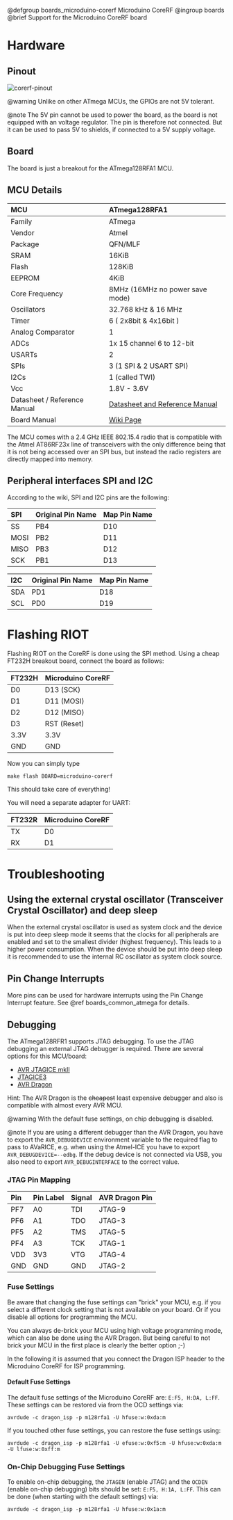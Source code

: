 @defgroup    boards_microduino-corerf Microduino CoreRF
@ingroup     boards
@brief       Support for the Microduino CoreRF board

# Hardware
## Pinout

![corerf-pinout](https://wiki.microduinoinc.com/images/d/df/RF%E5%BC%95%E8%84%9A.jpg)

@warning    Unlike on other ATmega MCUs, the GPIOs are not 5V tolerant.

@note       The 5V pin cannot be used to power the board, as the board is not
            equipped with an voltage regulator. The pin is therefore not
            connected. But it can be used to pass 5V to shields, if connected
            to a 5V supply voltage.

## Board
The board is just a breakout for the ATmega128RFA1 MCU.

## MCU Details
| MCU                           | ATmega128RFA1                     |
|:------------------------------|:----------------------------------|
| Family                        | ATmega                            |
| Vendor                        | Atmel                             |
| Package                       | QFN/MLF                           |
| SRAM                          | 16KiB                             |
| Flash                         | 128KiB                            |
| EEPROM                        | 4KiB                              |
| Core Frequency                | 8MHz (16MHz no power save mode)   |
| Oscillators                   | 32.768 kHz & 16 MHz               |
| Timer                         | 6 ( 2x8bit & 4x16bit )            |
| Analog Comparator             | 1                                 |
| ADCs                          | 1x 15 channel 6 to 12-bit         |
| USARTs                        | 2                                 |
| SPIs                          | 3 (1 SPI & 2 USART SPI)           |
| I2Cs                          | 1 (called TWI)                    |
| Vcc                           | 1.8V - 3.6V                       |
| Datasheet / Reference Manual  | [Datasheet and Reference Manual](http://ww1.microchip.com/downloads/en/DeviceDoc/Atmel-8266-MCU_Wireless-ATmega128RFA1_Datasheet.pdf) |
| Board Manual                  | [Wiki Page](https://wiki.microduinoinc.com/Microduino-Module_CoreRF) |

The MCU comes with a 2.4 GHz IEEE 802.15.4 radio that is compatible with the
Atmel AT86RF23x line of transceivers with the only difference being that it is
not being accessed over an SPI bus, but instead the radio registers are directly
mapped into memory.


## Peripheral interfaces SPI and I2C
According to the wiki, SPI and I2C pins are the following:

| SPI  | Original Pin Name | Map Pin Name |
|:---- |:------------------|:-------------|
| SS   | PB4               | D10          |
| MOSI | PB2               | D11          |
| MISO | PB3               | D12          |
| SCK  | PB1               | D13          |

| I2C  | Original Pin Name | Map Pin Name |
|:---- |:------------------|:-------------|
| SDA  | PD1               | D18          |
| SCL  | PD0               | D19          |

# Flashing RIOT
Flashing RIOT on the CoreRF is done using the SPI method.
Using a cheap FT232H breakout board, connect the board as follows:

| FT232H | Microduino CoreRF |
|:------ |:----------------- |
|  D0    | D13 (SCK)         |
|  D1    | D11 (MOSI)        |
|  D2    | D12 (MISO)        |
|  D3    | RST (Reset)       |
|  3.3V  | 3.3V              |
|  GND   | GND               |

Now you can simply type

`make flash BOARD=microduino-corerf`

This should take care of everything!

You will need a separate adapter for UART:

| FT232R | Microduino CoreRF |
|:------ |:----------------- |
|  TX    | D0                |
|  RX    | D1                |

# Troubleshooting

## Using the external crystal oscillator (Transceiver Crystal Oscillator) and deep sleep

When the external crystal oscillator is used as system clock and the device is put into deep sleep mode it seems that
the clocks for all peripherals are enabled and set to the smallest divider (highest frequency). This leads to a higher
power consumption. When the device should be put into deep sleep it is recommended to use the internal RC oscillator
as system clock source.

## Pin Change Interrupts

More pins can be used for hardware interrupts using the Pin Change
Interrupt feature. See @ref boards_common_atmega for details.

## Debugging
The ATmega128RFR1 supports JTAG debugging. To use the JTAG debugging an external
JTAG debugger is required. There are several options for this MCU/board:

* [AVR JTAGICE mkII](http://www.atmel.com/tools/avrjtagicemkii.aspx)
* [JTAGICE3](http://www.atmel.com/tools/jtagice3.aspx)
* [AVR Dragon](http://www.atmel.com/tools/avrdragon.aspx)

Hint: The AVR Dragon is the ~~cheapest~~ least expensive debugger and also is
compatible with almost every AVR MCU.

@warning    With the default fuse settings, on chip debugging is disabled.

@note       If you are using a different debugger than the AVR Dragon, you have
            to export the `AVR_DEBUGDEVICE` environment variable to the required
            flag to pass to AVaRICE, e.g. when using the Atmel-ICE you have to
            export `AVR_DEBUGDEVICE=--edbg`. If the debug device is not
            connected via USB, you also need to export `AVR_DEBUGINTERFACE` to
            the correct value.


### JTAG Pin Mapping

| Pin   | Pin Label | Signal    | AVR Dragon Pin    |
|:------|:----------|:----------|:------------------|
| PF7   | A0        | TDI       | JTAG-9            |
| PF6   | A1        | TDO       | JTAG-3            |
| PF5   | A2        | TMS       | JTAG-5            |
| PF4   | A3        | TCK       | JTAG-1            |
| VDD   | 3V3       | VTG       | JTAG-4            |
| GND   | GND       | GND       | JTAG-2            |

### Fuse Settings

Be aware that changing the fuse settings can "brick" your MCU, e.g. if you
select a different clock setting that is not available on your board. Or if
you disable all options for programming the MCU.

You can always de-brick your MCU using high voltage programming mode, which can
also be done using the AVR Dragon. But being careful to not brick your MCU in
the first place is clearly the better option ;-)

In the following it is assumed that you connect the Dragon ISP header to the
Microduino CoreRF for ISP programming.

#### Default Fuse Settings

The default fuse settings of the Microduino CoreRF are: `E:F5, H:DA, L:FF`.
These settings can be restored via from the OCD settings via:

```
avrdude -c dragon_isp -p m128rfa1 -U hfuse:w:0xda:m
```

If you touched other fuse settings, you can restore the fuse settings using:

```
avrdude -c dragon_isp -p m128rfa1 -U efuse:w:0xf5:m -U hfuse:w:0xda:m -U lfuse:w:0xff:m
```

### On-Chip Debugging Fuse Settings

To enable on-chip debugging, the `JTAGEN` (enable JTAG) and the `OCDEN` (enable
on-chip debugging) bits should be set: `E:F5, H:1A, L:FF`. This can be done
(when starting with the default settings) via:

```
avrdude -c dragon_isp -p m128rfa1 -U hfuse:w:0x1a:m
```

